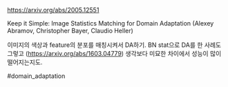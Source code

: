 https://arxiv.org/abs/2005.12551

Keep it Simple: Image Statistics Matching for Domain Adaptation (Alexey Abramov, Christopher Bayer, Claudio Heller)

이미지의 색상과 feature의 분포를 매칭시켜서 DA하기. BN stat으로 DA를 한 사례도 그렇고 (https://arxiv.org/abs/1603.04779) 생각보다 미묘한 차이에서 성능이 많이 떨어지는지도.

#domain_adaptation 